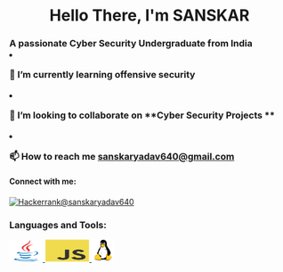 <h1 align="center">Hello There, I'm SANSKAR</h1>
<h3 align="left">A passionate Cyber Security Undergraduate from India</h

- 🌱 I’m currently learning **offensive security**

- 👯 I’m looking to collaborate on **Cyber Security Projects **

- 📫 How to reach me **sanskaryadav640@gmail.com**

<h4 align="left">Connect with me:</h4>
<p align="left">
<a href="https://www.hackerrank.com/sanskaryadav640" target="blank"><img align="center" src="" alt="Hackerrank@sanskaryadav640" height="30" width="400" /></a>
</p>

<h3 align="left">Languages and Tools:</h3>
<p align="left"> <a href="https://www.java.com" target="_blank" rel="noreferrer"> <img src="https://raw.githubusercontent.com/devicons/devicon/master/icons/java/java-original.svg" alt="java" width="60" height="40"/> </a> <a href="https://developer.mozilla.org/en-US/docs/Web/JavaScript" target="_blank" rel="noreferrer"> <img src="https://raw.githubusercontent.com/devicons/devicon/master/icons/javascript/javascript-original.svg" alt="javascript" width="80" height="40"/> </a> <a href="https://www.linux.org/" target="_blank" rel="noreferrer"> <img src="https://raw.githubusercontent.com/devicons/devicon/master/icons/linux/linux-original.svg" alt="linux" width="40" height="40"/> </a> </p>

